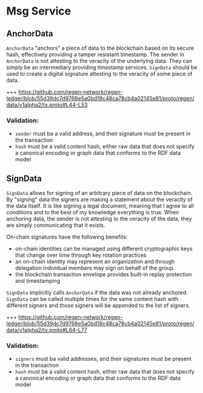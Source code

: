 # Msg Service

## AnchorData

`AnchorData` "anchors" a piece of data to the blockchain based on its secure hash, effectively providing a tamper resistant timestamp. The sender in `AnchorData` is not attesting to the veracity of the underlying data. They can simply be an intermediary providing timestamp services. `SignData` should be used to create a digital signature attesting to the veracity of some piece of data. 

+++ https://github.com/regen-network/regen-ledger/blob/55d39dc7d9768e5a0bd18c48ca78cb4a02145e81/proto/regen/data/v1alpha2/tx.proto#L44-L53

### Validation:

- `sender` must ba a valid address, and their signature must be present in the transaction
- `hash` must be a valid content hash, either raw data that does not specify a canonical encoding or graph data that conforms to the RDF data model

## SignData

`SignData` allows for signing of an arbitrary piece of data on the blockchain. By "signing" data the signers are making a statement about the veracity of the data itself. It is like signing a legal document, meaning that I agree to all conditions and to the best of my knowledge everything is true. When anchoring data, the sender is not attesting to the veracity of the data, they are simply communicating that it exists.

On-chain signatures have the following benefits:
- on-chain identities can be managed using different cryptographic keys that change over time through key rotation practices
- an on-chain identity may represent an organization and through delegation individual members may sign on behalf of the group
- the blockchain transaction envelope provides built-in replay protection and timestamping

`SignData` implicitly calls `AnchorData` if the data was not already anchored. `SignData` can be called multiple times for the same content hash with different signers and those signers will be appended to the list of signers.

+++ https://github.com/regen-network/regen-ledger/blob/55d39dc7d9768e5a0bd18c48ca78cb4a02145e81/proto/regen/data/v1alpha2/tx.proto#L64-L77

### Validation:

- `signers` must ba valid addresses, and their signatures must be present in the transaction
- `hash` must be a valid content hash, either raw data that does not specify a canonical encoding or graph data that conforms to the RDF data model
